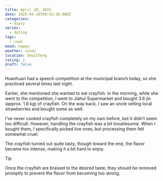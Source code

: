 ```yaml
---
title: April 28, 2025
date: 2025-04-28T09:55:38.000Z
categories:
  - diary
series:
  - dating
tags:
  - cook
mood: happy
weather: sunny
location: ShuiCheng
rating: 2
draft: false
---
```


Huanhuan had a speech competition at the municipal branch today, so she practiced several times last night.  

Earlier, she mentioned she wanted to eat crayfish. In the morning, while she went to the competition, I went to Jiahui Supermarket and bought 3.6 jin (approx. 1.8 kg) of crayfish. On the way back, I saw an uncle selling local strawberries and bought some as well.  

I’ve never cooked crayfish completely on my own before, but it didn’t seem too difficult. However, handling the crayfish was a bit troublesome. When I bought them, I specifically picked live ones, but processing them felt somewhat cruel.  

The crayfish turned out quite tasty, though toward the end, the flavor became too intense, making it a bit hard to enjoy.  

> [!tip]  
> Once the crayfish are braised to the desired taste, they should be removed promptly to prevent the flavor from becoming too strong. 